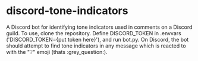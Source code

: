 # discord-tone-indicators

A Discord bot for identifying tone indicators used in comments on a Discord guild. To use, clone the repository. Define DISCORD_TOKEN in .envvars ('DISCORD_TOKEN={put token here}'), and run bot.py. On Discord, the bot should attempt to find tone indicators in any message which is reacted to with the "❔" emoji (thats :&#8203;grey_question:).
